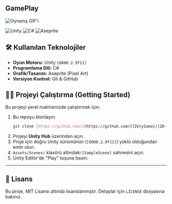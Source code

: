 
##  GamePlay
![Oynanış GIF'i](Gameplays/gameplayv5.gif)
<p align="left">
  <img src="https://img.shields.io/badge/unity-%23000000.svg?style=flat&logo=unity&logoColor=white" alt="Unity"/>
  <img src="https://img.shields.io/badge/c%23-%23239120.svg?style=flat&logo=csharp&logoColor=white" alt="C#"/>
  <img src="https://img.shields.io/badge/Aseprite-7D929E?style=flat&logo=aseprite&logoColor=white" alt="Aseprite"/>
</p>


## 🛠️ Kullanılan Teknolojiler

* **Oyun Motoru:** Unity `[6000.2.9f11]`
* **Programlama Dili:** C#
* **Grafik/Tasarım:** Aseprite (Pixel Art)
* **Versiyon Kontrol:** Git & GitHub

## 🏃‍♀️ Projeyi Çalıştırma (Getting Started)

Bu projeyi yerel makinenizde çalıştırmak için:

1.  Bu repoyu klonlayın:
    ```sh
    git clone [https://github.com/](https://github.com/)[ZetySama]/[2D-TopDown-RPG-Game-Unity].git
    ```
2.  Projeyi **Unity Hub** üzerinden açın.
3.  Proje için doğru Unity sürümünün (`[6000.2.9f11]`) yüklü olduğundan emin olun.
4.  `Assets/Scenes/` klasörü altındaki `[SampleScene]` sahnesini açın.
5.  Unity Editör'de "Play" tuşuna basın.

---

## 📜 Lisans
Bu proje, MIT Lisansı altında lisanslanmıştır. Detaylar için `LICENSE` dosyasına bakınız.
